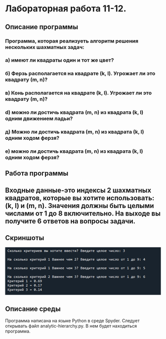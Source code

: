 # Лабораторная работа 11-12.
## Описание программы 
### Программа, которая реализуеть алгоритм решения нескольких шахматных задач:
### а) имеют ли квадраты один и тот же цвет?
### б) Ферзь располагается на квадрате (k, l). Угрожает ли это квадрату (m, n)?
### в) Конь располагается на квадрате (k, l). Угрожает ли это квадрату (m, n)?
### d) можно ли достичь квадрата (m, n) из квадрата (k, l) одним движением ладьи?
### д) Можно ли достичь квадрата (m, n) из квадрата (k, l) одним ходом ферзя?
### е) можно ли достичь квадрата (m, n) из квадрата (k, l) одним ходом ферзя?
## Работа программы
## Входные данные-это индексы 2 шахматных квадратов, которые вы хотите использовать: (k, l) и (m, n). Значения должны быть целыми числами от 1 до 8 включительно. На выходе вы получите 6 ответов на вопросы задачи. 
## Cкриншоты
![Иллюстрация к проекту](https://github.com/Michail420/analytic-hierarchy/blob/main/dgcvbkljx.PNG)
## Описание среды 
Программа написана на языке Python в среде Spyder. Следует открывать файл analytic-hierarchy.py. В нем будет находиться программа.
